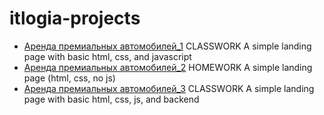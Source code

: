 # itlogia-projects
 
+ [Аренда премиальных автомобилей_1](https://anuta2310.github.io/itlogia-projects/cars) CLASSWORK A simple landing page with basic html, css, and javascript
+ [Аренда премиальных автомобилей_2](https://anuta2310.github.io/itlogia-projects/cars-hw) HOMEWORK A simple landing page (html, css, no js)
+ [Аренда премиальных автомобилей_3](https://anuta2310.github.io/itlogia-projects/cars-app) CLASSWORK A simple landing page with basic html, css, js, and backend  

